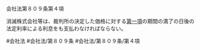 会社法第８０９条第４項

消滅株式会社等は、裁判所の決定した価格に対する[第一項](会社法＿＿＿＿第８０９条第１項)の期間の満了の日後の法定利率による利息をも支払わなければならない。

#会社法
#会社法/第８０９条
#会社法/第８０９条/第４項
